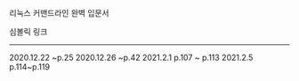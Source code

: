 리눅스 커맨드라인 완벽 입문서


심볼릭 링크




---
2020.12.22 ~p.25
2020.12.26 ~p.42
2021.2.1 p.107 ~ p.113
2021.2.5 p.114~p.119
